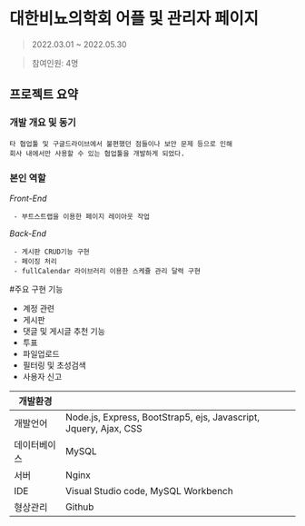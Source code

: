 # 대한비뇨의학회 어플 및 관리자 페이지
>2022.03.01 ~ 2022.05.30

>참여인원: 4명

## 프로젝트 요약

### 개발 개요 및 동기
```
타 협업툴 및 구글드라이브에서 불편했던 점들이나 보안 문제 등으로 인해 
회사 내에서만 사용할 수 있는 협업툴을 개발하게 되었다.
```
### 본인 역할
*Front-End*
```
 - 부트스트랩을 이용한 페이지 레이아웃 작업
```
*Back-End*
```
 - 게시판 CRUD기능 구현
 - 페이징 처리
 - fullCalendar 라이브러리 이용한 스케쥴 관리 달력 구현
```

#주요 구현 기능
 - 계정 관련
 - 게시판
 - 댓글 및 게시글 추천 기능
 - 투표
 - 파일업로드
 - 필터링 및 초성검색
 - 사용자 신고

|개발환경||
|---|---|
|개발언어|Node.js, Express, BootStrap5, ejs, Javascript, Jquery, Ajax, CSS|
|데이터베이스|MySQL|
|서버|Nginx|
|IDE|Visual Studio code, MySQL Workbench|
|형상관리|Github|

 
 
